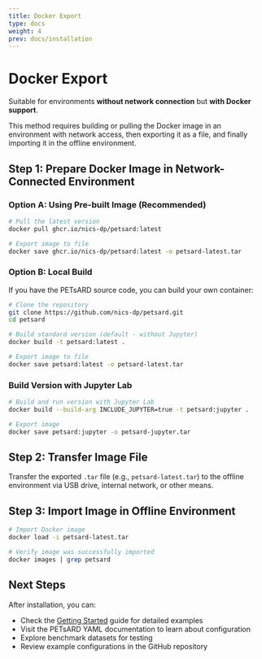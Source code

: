 ```yaml
---
title: Docker Export
type: docs
weight: 4
prev: docs/installation
---
```


# Docker Export

Suitable for environments **without network connection** but **with Docker support**.

This method requires building or pulling the Docker image in an environment with network access, then exporting it as a file, and finally importing it in the offline environment.

## Step 1: Prepare Docker Image in Network-Connected Environment

### Option A: Using Pre-built Image (Recommended)

```bash
# Pull the latest version
docker pull ghcr.io/nics-dp/petsard:latest

# Export image to file
docker save ghcr.io/nics-dp/petsard:latest -o petsard-latest.tar
```

### Option B: Local Build

If you have the PETsARD source code, you can build your own container:

```bash
# Clone the repository
git clone https://github.com/nics-dp/petsard.git
cd petsard

# Build standard version (default - without Jupyter)
docker build -t petsard:latest .

# Export image to file
docker save petsard:latest -o petsard-latest.tar
```

### Build Version with Jupyter Lab

```bash
# Build and run version with Jupyter Lab
docker build --build-arg INCLUDE_JUPYTER=true -t petsard:jupyter .

# Export image
docker save petsard:jupyter -o petsard-jupyter.tar
```

## Step 2: Transfer Image File

Transfer the exported `.tar` file (e.g., `petsard-latest.tar`) to the offline environment via USB drive, internal network, or other means.

## Step 3: Import Image in Offline Environment

```bash
# Import Docker image
docker load -i petsard-latest.tar

# Verify image was successfully imported
docker images | grep petsard
```

## Next Steps

After installation, you can:

* Check the [Getting Started](../getting-started) guide for detailed examples
* Visit the PETsARD YAML documentation to learn about configuration
* Explore benchmark datasets for testing
* Review example configurations in the GitHub repository